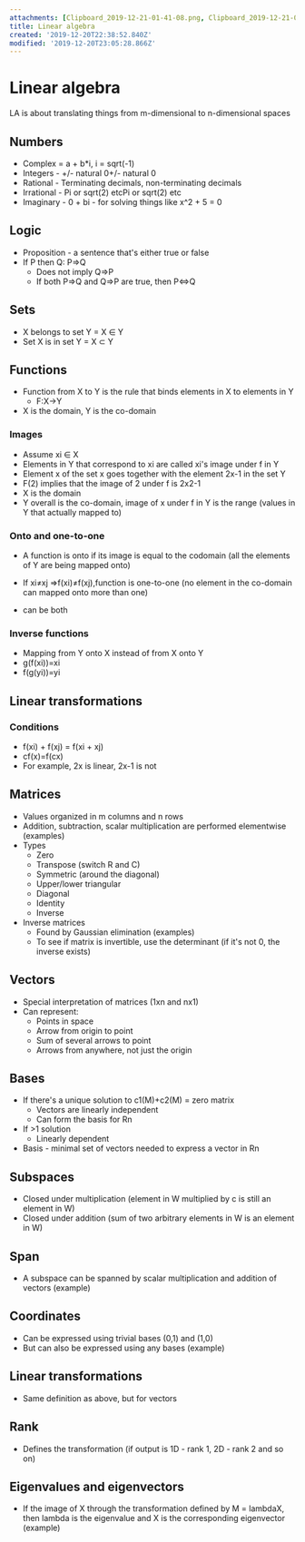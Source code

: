```yaml
---
attachments: [Clipboard_2019-12-21-01-41-08.png, Clipboard_2019-12-21-01-41-08.png, Clipboard_2019-12-21-01-41-20.png, Clipboard_2019-12-21-01-41-20.png, Clipboard_2019-12-21-01-41-32.png, Clipboard_2019-12-21-01-41-32.png, Clipboard_2019-12-21-01-41-57.png, Clipboard_2019-12-21-01-41-57.png, Clipboard_2019-12-21-02-04-59.png]
title: Linear algebra
created: '2019-12-20T22:38:52.840Z'
modified: '2019-12-20T23:05:28.866Z'
---
```


# Linear algebra
LA is about translating things from m-dimensional to n-dimensional spaces

## Numbers
- Complex = a + b*i, i = sqrt(-1)
- Integers - +/- natural 0+/- natural 0
- Rational - Terminating decimals, non-terminating decimals
- Irrational - Pi or sqrt(2) etcPi or sqrt(2) etc
- Imaginary - 0 + bi - for solving things like x^2 + 5 = 0

## Logic 
- Proposition - a sentence that's either true or false
- If P then Q: P=>Q
  - Does not imply Q=>P
  - If both P=>Q and Q=>P are true, then P<=>Q

## Sets
- X belongs to set Y = X ∈ Y 
- Set X is in set Y = X ⊂ Y

## Functions
- Function from X to Y is the rule that binds elements in X to elements in Y 
  - F:X->Y
- X is the domain, Y is the co-domain
### Images
- Assume xi ∈ X
- Elements in Y that correspond to xi are called xi's image under f in Y 
- Element x of the set x goes together with the element 2x-1 in the set Y
- F(2) implies that the image of 2 under f is 2x2-1
- X is the domain
- Y overall is the co-domain, image of x under f in Y is the range (values in Y that actually mapped to)
### Onto and one-to-one
- A function is onto if its image is equal to the codomain (all the elements of Y are
being mapped onto)

- If xi≠xj =>f(xi)≠f(xj),function is one-to-one (no element in the co-domain can
mapped onto more than one)
- can be both

### Inverse functions
- Mapping from Y onto X instead of from X onto Y
- g(f(xi))=xi
- f(g(yi))=yi

## Linear transformations
### Conditions
- f(xi) + f(xj) = f(xi + xj)
- cf(x)=f(cx)
- For example, 2x is linear, 2x-1 is not
## Matrices
- Values organized in m columns and n rows
- Addition, subtraction, scalar multiplication are performed elementwise
(examples)
- Types
  - Zero
  - Transpose (switch R and C)
  - Symmetric (around the diagonal)
  - Upper/lower triangular
  - Diagonal
  - Identity
  - Inverse
- Inverse matrices
  - Found by Gaussian elimination
  (examples)
  - To see if matrix is invertible, use the determinant (if it's not 0, the inverse exists)
## Vectors
- Special interpretation of matrices (1xn and nx1)
- Can represent:
  - Points in space
  - Arrow from origin to point
  - Sum of several arrows to point
  - Arrows from anywhere, not just the origin
## Bases
- If there's a unique solution to c1(M)+c2(M) = zero matrix
  - Vectors are linearly independent
  - Can form the basis for Rn
- If >1 solution
  - Linearly dependent
- Basis - minimal set of vectors needed to express a vector in Rn
## Subspaces
- Closed under multiplication (element in W multiplied by c is still an element in W)
- Closed under addition (sum of two arbitrary elements in W is an element in W)
## Span
- A subspace can be spanned by scalar multiplication and addition of vectors
(example)
## Coordinates
- Can be expressed using trivial bases (0,1) and (1,0)
- But can also be expressed using any bases
(example)
## Linear transformations
- Same definition as above, but for vectors
## Rank
- Defines the transformation (if output is 1D - rank 1, 2D - rank 2 and so on)
## Eigenvalues and eigenvectors
- If the image of X through the transformation defined by M = lambdaX, then lambda is the eigenvalue and X is the corresponding eigenvector
(example)






